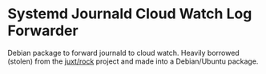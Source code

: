 # Systemd Journald Cloud Watch Log Forwarder

Debian package to forward journald to cloud watch.  Heavily borrowed (stolen) from the [juxt/rock](https://github.com/juxt/rock/tree/master/share/journald-cloud-watch-script) project and made into a Debian/Ubuntu package.
